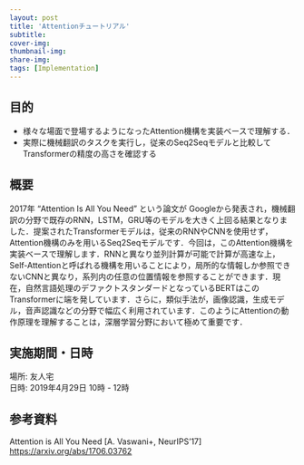 ```yaml
---
layout: post
title: 'Attentionチュートリアル'
subtitle: 
cover-img:
thumbnail-img:
share-img:
tags: [Implementation]
---
```

## 目的
- 様々な場面で登場するようになったAttention機構を実装ベースで理解する．
- 実際に機械翻訳のタスクを実行し，従来のSeq2Seqモデルと比較してTransformerの精度の高さを確認する


## 概要

2017年 “Attention Is All You Need” という論文が Googleから発表され，機械翻訳の分野で既存のRNN，LSTM，GRU等のモデルを大きく上回る結果となりました．提案されたTransformerモデルは，従来のRNNやCNNを使用せず，Attention機構のみを用いるSeq2Seqモデルです．今回は，このAttention機構を実装ベースで理解します．RNNと異なり並列計算が可能で計算が高速な上，Self-Attentionと呼ばれる機構を用いることにより，局所的な情報しか参照できないCNNと異なり，系列内の任意の位置情報を参照することができます．現在，自然言語処理のデファクトスタンダードとなっているBERTはこのTransformerに端を発しています．さらに，類似手法が，画像認識，生成モデル，音声認識などの分野で幅広く利用されています．このようにAttentionの動作原理を理解することは，深層学習分野において極めて重要です．

## 実施期間・日時

場所: 友人宅 \
日時: 2019年4月29日 10時 - 12時

## 参考資料

Attention is All You Need [A. Vaswani+, NeurIPS’17] \
https://arxiv.org/abs/1706.03762